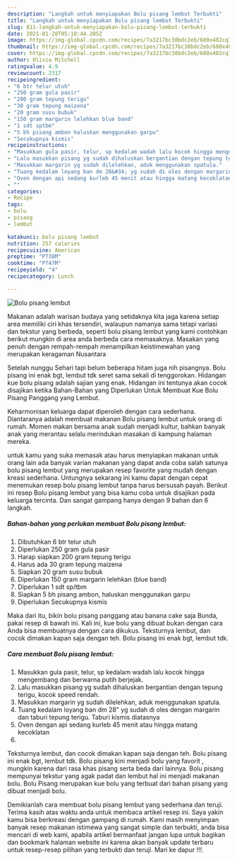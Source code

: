 ```yaml
---
description: "Langkah untuk menyiapakan Bolu pisang lembut Terbukti"
title: "Langkah untuk menyiapakan Bolu pisang lembut Terbukti"
slug: 811-langkah-untuk-menyiapakan-bolu-pisang-lembut-terbukti
date: 2021-01-28T05:10:44.205Z
image: https://img-global.cpcdn.com/recipes/7a3217bc38bdc2eb/680x482cq70/bolu-pisang-lembut-foto-resep-utama.jpg
thumbnail: https://img-global.cpcdn.com/recipes/7a3217bc38bdc2eb/680x482cq70/bolu-pisang-lembut-foto-resep-utama.jpg
cover: https://img-global.cpcdn.com/recipes/7a3217bc38bdc2eb/680x482cq70/bolu-pisang-lembut-foto-resep-utama.jpg
author: Olivia Mitchell
ratingvalue: 4.9
reviewcount: 2317
recipeingredient:
- "6 btr telur utuh"
- "250 gram gula pasir"
- "200 gram tepung terigu"
- "30 gram tepung maizena"
- "20 gram susu bubuk"
- "150 gram margarin lelehkan blue band"
- "1 sdt sptbm"
- "5 bh pisang ambon haluskan menggunakan garpu"
- "Secukupnya kismis"
recipeinstructions:
- "Masukkan gula pasir, telur, sp kedalam wadah lalu kocok hingga mengembang dan berwarna putih berjejak."
- "Lalu masukkan pisang yg sudah dihaluskan bergantian dengan tepung terigu, kocok speed rendah."
- "Masukkan margarin yg sudah dilelehkan, aduk menggunakan spatula."
- "Tuang kedalam loyang ban dm 28&#34; yg sudah di oles dengan margarin dan taburi tepung terigu. Taburi kismis diatasnya"
- "Oven dengan api sedang kurleb 45 menit atau hingga matang kecoklatan"
- ""
categories:
- Recipe
tags:
- bolu
- pisang
- lembut

katakunci: bolu pisang lembut 
nutrition: 257 calories
recipecuisine: American
preptime: "PT38M"
cooktime: "PT47M"
recipeyield: "4"
recipecategory: Lunch

---
```



![Bolu pisang lembut](https://img-global.cpcdn.com/recipes/7a3217bc38bdc2eb/680x482cq70/bolu-pisang-lembut-foto-resep-utama.jpg)

Makanan adalah warisan budaya yang setidaknya kita jaga karena setiap area memiliki ciri khas tersendiri, walaupun namanya sama tetapi variasi dan tekstur yang berbeda, seperti bolu pisang lembut yang kami contohkan berikut mungkin di area anda berbeda cara memasaknya. Masakan yang penuh dengan rempah-rempah menampilkan keistimewahan yang merupakan keragaman Nusantara

Setelah nunggu Sehari tapi belum beberapa hitam juga nih pisangnya. Bolu pisang ini enak bgt, lembut tdk seret sama sekali di tenggorokan. Hidangan kue bolu pisang adalah sajian yang enak. Hidangan ini tentunya akan cocok disajikan ketika Bahan-Bahan yang Diperlukan Untuk Membuat Kue Bolu Pisang Panggang yang Lembut.

Keharmonisan keluarga dapat diperoleh dengan cara sederhana. Diantaranya adalah membuat makanan Bolu pisang lembut untuk orang di rumah. Momen makan bersama anak sudah menjadi kultur, bahkan banyak anak yang merantau selalu merindukan masakan di kampung halaman mereka.

untuk kamu yang suka memasak atau harus menyiapkan makanan untuk orang lain ada banyak varian makanan yang dapat anda coba salah satunya bolu pisang lembut yang merupakan resep favorite yang mudah dengan kreasi sederhana. Untungnya sekarang ini kamu dapat dengan cepat menemukan resep bolu pisang lembut tanpa harus bersusah payah.
Berikut ini resep Bolu pisang lembut yang bisa kamu coba untuk disajikan pada keluarga tercinta. Dan sangat gampang hanya dengan 9 bahan dan 6 langkah.


<!--inarticleads1-->

##### Bahan-bahan yang perlukan membuat Bolu pisang lembut:

1. Dibutuhkan 6 btr telur utuh
1. Diperlukan 250 gram gula pasir
1. Harap siapkan 200 gram tepung terigu
1. Harus ada 30 gram tepung maizena
1. Siapkan 20 gram susu bubuk
1. Diperlukan 150 gram margarin lelehkan (blue band)
1. Diperlukan 1 sdt sp/tbm
1. Siapkan 5 bh pisang ambon, haluskan menggunakan garpu
1. Diperlukan Secukupnya kismis


Maka dari itu, bikin bolu pisang panggang atau banana cake saja Bunda, pakai resep di bawah ini. Kali ini, kue bolu yang dibuat bukan dengan cara Anda bisa membuatnya dengan cara dikukus. Teksturnya lembut, dan cocok dimakan kapan saja dengan teh. Bolu pisang ini enak bgt, lembut tdk. 

<!--inarticleads2-->

##### Cara membuat  Bolu pisang lembut:

1. Masukkan gula pasir, telur, sp kedalam wadah lalu kocok hingga mengembang dan berwarna putih berjejak.
1. Lalu masukkan pisang yg sudah dihaluskan bergantian dengan tepung terigu, kocok speed rendah.
1. Masukkan margarin yg sudah dilelehkan, aduk menggunakan spatula.
1. Tuang kedalam loyang ban dm 28&#34; yg sudah di oles dengan margarin dan taburi tepung terigu. Taburi kismis diatasnya
1. Oven dengan api sedang kurleb 45 menit atau hingga matang kecoklatan
1. 


Teksturnya lembut, dan cocok dimakan kapan saja dengan teh. Bolu pisang ini enak bgt, lembut tdk. Bolu pisang kini menjadi bolu yang favorit , mungkin karena dari rasa khas pisang serta beda dari lainnya. Bolu pisang mempunyai tekstur yang agak padat dan lembut hal ini menjadi makanan bolu. Bolu Pisang merupakan kue bolu yang terbuat dari bahan pisang yang dibuat menjadi bolu. 

Demikianlah cara membuat bolu pisang lembut yang sederhana dan teruji. Terima kasih atas waktu anda untuk membaca artikel resep ini. Saya yakin kamu bisa berkreasi dengan gampang di rumah. Kami masih menyimpan banyak resep makanan istimewa yang sangat simple dan terbukti, anda bisa mencari di web kami, apabila artikel bermanfaat jangan lupa untuk bagikan dan bookmark halaman website ini karena akan banyak update terbaru untuk resep-resep pilihan yang terbukti dan teruji. Mari ke dapur !!!. 
